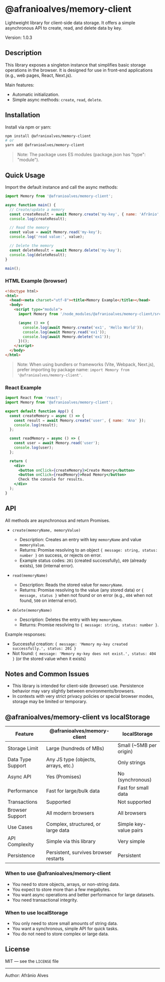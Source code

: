 # @afranioalves/memory-client

Lightweight library for client-side data storage. It offers a simple asynchronous API to create, read, and delete data by key.

Version: 1.0.3

## Description

This library exposes a singleton instance that simplifies basic storage operations in the browser. It is designed for use in front-end applications (e.g., web pages, React, Next.js).

Main features:

- Automatic initialization.
- Simple async methods: `create`, `read`, `delete`.

## Installation

Install via npm or yarn:

```bash
npm install @afranioalves/memory-client
# or
yarn add @afranioalves/memory-client
```

> Note: The package uses ES modules (package.json has "type": "module").

## Quick Usage

Import the default instance and call the async methods:

```javascript
import Memory from '@afranioalves/memory-client';

async function main() {
  // Create/update a memory
  const createResult = await Memory.create('my-key', { name: 'Afrânio', age: 18 });
  console.log(createResult);

  // Read the memory
  const value = await Memory.read('my-key');
  console.log('read value:', value);

  // Delete the memory
  const deleteResult = await Memory.delete('my-key');
  console.log(deleteResult);
}

main();
```

### HTML Example (browser)

```html
<!doctype html>
<html>
  <head><meta charset="utf-8"><title>Memory Example</title></head>
  <body>
    <script type="module">
      import Memory from '/node_modules/@afranioalves/memory-client/src/index.js';

      (async () => {
        console.log(await Memory.create('ex1', 'Hello World'));
        console.log(await Memory.read('ex1'));
        console.log(await Memory.delete('ex1'));
      })();
    </script>
  </body>
</html>
```

> Note: When using bundlers or frameworks (Vite, Webpack, Next.js), prefer importing by package name: `import Memory from '@afranioalves/memory-client'`.

### React Example

```jsx
import React from 'react';
import Memory from '@afranioalves/memory-client';

export default function App() {
  const createMemory = async () => {
    const result = await Memory.create('user', { name: 'Ana' });
    console.log(result);
  };

  const readMemory = async () => {
    const user = await Memory.read('user');
    console.log(user);
  };

  return (
    <div>
      <button onClick={createMemory}>Create Memory</button>
      <button onClick={readMemory}>Read Memory</button>
      Check the console for results.
    </div>
  );
}
```

## API

All methods are asynchronous and return Promises.

- `create(memoryName, memoryValue)`
  - Description: Creates an entry with key `memoryName` and value `memoryValue`.
  - Returns: Promise resolving to an object `{ message: string, status: number }` on success, or rejects on error.
  - Example status codes: `201` (created successfully), `409` (already exists), `500` (internal error).

- `read(memoryName)`
  - Description: Reads the stored value for `memoryName`.
  - Returns: Promise resolving to the value (any stored data) or `{ message, status }` when not found or on error (e.g., `404` when not found, `500` on internal error).

- `delete(memoryName)`
  - Description: Deletes the entry with key `memoryName`.
  - Returns: Promise resolving to `{ message: string, status: number }`.

Example responses:

- Successful creation: `{ message: 'Memory my-key created successfully.', status: 201 }`
- Not found: `{ message: 'Memory my-key does not exist.', status: 404 }` (or the stored value when it exists)

## Notes and Common Issues

- This library is intended for client-side (browser) use. Persistence behavior may vary slightly between environments/browsers.
- In contexts with very strict privacy policies or special browser modes, storage may be limited or temporary.


## @afranioalves/memory-client vs localStorage

| Feature                | @afranioalves/memory-client  | localStorage           |
|------------------------|-----------------------------------------|------------------------|
| Storage Limit          | Large (hundreds of MBs)                 | Small (~5MB per origin)|
| Data Type Support      | Any JS type (objects, arrays, etc.)     | Only strings           |
| Async API              | Yes (Promises)                          | No (synchronous)       |
| Performance            | Fast for large/bulk data                | Fast for small data    |
| Transactions          | Supported                               | Not supported          |
| Browser Support        | All modern browsers                     | All browsers           |
| Use Cases              | Complex, structured, or large data      | Simple key-value pairs |
| API Complexity         | Simple via this library                 | Very simple            |
| Persistence            | Persistent, survives browser restarts   | Persistent             |

### When to use @afranioalves/memory-client
- You need to store objects, arrays, or non-string data.
- You expect to store more than a few megabytes.
- You want async operations and better performance for large datasets.
- You need transactional integrity.

### When to use localStorage
- You only need to store small amounts of string data.
- You want a synchronous, simple API for quick tasks.
- You do not need to store complex or large data.

## License

MIT — see the `LICENSE` file

---

Author: Afrânio Alves